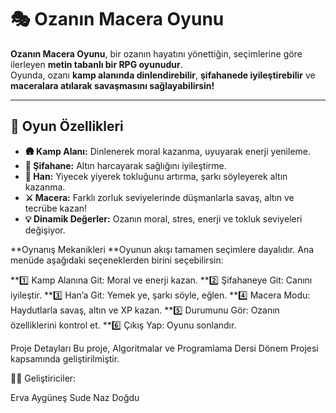 # 🎭 Ozanın Macera Oyunu

**Ozanın Macera Oyunu**, bir ozanın hayatını yönettiğin, seçimlerine göre ilerleyen **metin tabanlı bir RPG oyunudur**.  
Oyunda, ozanı **kamp alanında dinlendirebilir**, **şifahanede iyileştirebilir** ve **maceralara atılarak savaşmasını sağlayabilirsin!**  

---

## 🚀 Oyun Özellikleri
- **🛖 Kamp Alanı:** Dinlenerek moral kazanma, uyuyarak enerji yenileme.  
- **🏥 Şifahane:** Altın harcayarak sağlığını iyileştirme.  
- **🍻 Han:** Yiyecek yiyerek tokluğunu artırma, şarkı söyleyerek altın kazanma.  
- **⚔️ Macera:** Farklı zorluk seviyelerinde düşmanlarla savaş, altın ve tecrübe kazan!  
- **💡 Dinamik Değerler:** Ozanın moral, stres, enerji ve tokluk seviyeleri değişiyor.

  
**Oynanış Mekanikleri
**Oyunun akışı tamamen seçimlere dayalıdır. Ana menüde aşağıdaki seçeneklerden birini seçebilirsin:

**1️⃣ Kamp Alanına Git: Moral ve enerji kazan.
**2️⃣ Şifahaneye Git: Canını iyileştir.
**3️⃣ Han’a Git: Yemek ye, şarkı söyle, eğlen.
**4️⃣ Macera Modu: Haydutlarla savaş, altın ve XP kazan.
**5️⃣ Durumunu Gör: Ozanın özelliklerini kontrol et.
**6️⃣ Çıkış Yap: Oyunu sonlandır.

 Proje Detayları
Bu proje, Algoritmalar ve Programlama Dersi Dönem Projesi kapsamında geliştirilmiştir.

👨‍💻 Geliştiriciler:

Erva Aygüneş
Sude Naz Doğdu
